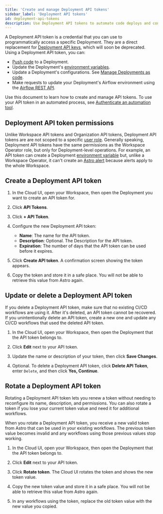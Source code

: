 ```yaml
---
title: 'Create and manage Deployment API tokens'
sidebar_label: 'Deployment API tokens'
id: deployment-api-tokens
description: Use Deployment API tokens to automate code deploys and configuration changes to a Deployment.
---
```


A Deployment API token is a credential that you can use to programmatically access a specific Deployment. They are a direct replacement for [Deployment API keys](api-keys.md), which will soon be deprecated. Using a Deployment API token, you can:

- [Push code](deploy-code.md) to a Deployment.
- Update the Deployment's [environment variables](environment-variables.md).
- Update a Deployment's configurations. See [Manage Deployments as code](manage-deployments-as-code.md).
- Make requests to update your Deployment's Airflow environment using the [Airflow REST API](airflow-api.md).

Use this document to learn how to create and manage API tokens. To use your API token in an automated process, see [Authenticate an automation tool](automation-authentication.md).

## Deployment API token permissions

Unlike Workspace API tokens and Organization API tokens, Deployment API tokens are are not scoped to a specific [user role](user-permissions.md). Generally speaking, Deployment API tokens have the same permissions as the Workspace Operator role, but only for Deployment-level operations. For example, an API token can create a Deployment [environment variable](environment-variables.md) but, unlike a Workspace Operator, it can't create an [Astro alert](alerts.md) because alerts apply to the whole Workspace.

## Create a Deployment API token

1. In the Cloud UI, open your Workspace, then open the Deployment you want to create an API token for.
   
2. Click **API Tokens**.
   
3. Click **+ API Token**.
   
4. Configure the new Deployment API token:

    - **Name**: The name for the API token.
    - **Description**: Optional. The Description for the API token.
    - **Expiration**: The number of days that the API token can be used before it expires.

5. Click **Create API token**. A confirmation screen showing the token appears.
   
6. Copy the token and store it in a safe place. You will not be able to retrieve this value from Astro again. 

## Update or delete a Deployment API token

If you delete a Deployment API token, make sure that no existing CI/CD workflows are using it. After it's deleted, an API token cannot be recovered. If you unintentionally delete an API token, create a new one and update any CI/CD workflows that used the deleted API token.

1. In the Cloud UI, open your Workspace, then open the Deployment that the API token belongs to.
   
2. Click **Edit** next to your API token.

3. Update the name or description of your token, then click **Save Changes**.
   
4. Optional. To delete a Deployment API token, click **Delete API Token**, enter `Delete`, and then click **Yes, Continue**.

## Rotate a Deployment API token

Rotating a Deployment API token lets you renew a token without needing to reconfigure its name, description, and permissions. You can also rotate a token if you lose your current token value and need it for additional workflows. 

When you rotate a Deployment API token, you receive a new valid token from Astro that can be used in your existing workflows. The previous token value becomes invalid and any workflows using those previous values stop working. 

1. In the Cloud UI, open your Workspace, then open the Deployment that the API token belongs to.
   
2. Click **Edit** next to your API token.

3. Click **Rotate token**. The Cloud UI rotates the token and shows the new token value. 

4. Copy the new token value and store it in a safe place. You will not be able to retrieve this value from Astro again. 

5. In any workflows using the token, replace the old token value with the new value you copied. 